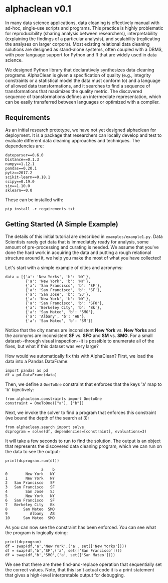 # alphaclean v0.1
In many data science applications, data cleaning is effectively manual with ad-hoc, single-use scripts and programs. 
This practice is highly problematic for reproducibility (sharing analysis between researchers), interpretability (explaining the findings of a particular analysis), and scalability (replicating the analyses on larger corpora).
Most existing relational data cleaning solutions are designed as stand-alone systems, often coupled with a DBMS, with poor language support for Python and R that are widely used in data science.

We designed Python library that declaratively synthesizes data cleaning programs. 
AlphaClean is given a  specification of quality (e.g., integrity constraints or a statistical model the data must conform to) and a language of allowed data transformations, and it searches to find a sequence of transformations that maximizes the quality metric.
The discovered sequence of transformations defines an intermediate representation, which can be easily transferred between languages or optimized with a compiler.

## Requirements
As an initial research prototype, we have not yet designed alphaclean for deployment. It is a package that researchers can locally develop and test to evaluate different data cleaning approaches and techniques. The dependencies are:
```
dateparser==0.6.0
Distance==0.1.3
numpy==1.12.1
pandas==0.20.1
pytz==2017.2
scikit-learn==0.18.1
scipy==0.19.0
six==1.10.0
sklearn==0.0
```
These can be installed with:
```
pip install -r requirements.txt
```

## Getting Started (A Simple Example)

The details of this initial tutorial are described in `examples/example1.py`. Data Scientists rarely get data that is immediately ready for analysis, some amount of pre-processing and curating is needed. We assume that you've done the hard work in acquiring the data and putting a rough relational structure around it, we help you make the most of what you have collected!

Let's start with a simple example of cities and acronyms:
```
data = [{'a': 'New Yorks', 'b': 'NY'}, 
         {'a': 'New York', 'b': 'NY'}, 
         {'a': 'San Francisco', 'b': 'SF'},
         {'a': 'San Francisco', 'b': 'SF'},
         {'a': 'San Jose', 'b': 'SJ'},
         {'a': 'New York', 'b': 'NY'},
         {'a': 'San Francisco', 'b': 'SFO'},
         {'a': 'Berkeley City', 'b': 'Bk'},
         {'a': 'San Mateo', 'b': 'SMO'},
         {'a': 'Albany', 'b': 'AB'},
         {'a': 'San Mateo', 'b': 'SM'}]
```
Notice that the city names are inconsistent <b>New York</b> vs. <b>New Yorks</b> and the acronyms are inconsistent <b>SF</b> vs. <b>SFO</b> and <b>SM</b> vs. <b>SMO</b>. For a small dataset--through visual inspection--it is possible to enumerate all of the fixes, but what if this dataset was very large? 

How would we automatically fix this with AlphaClean?
First, we load the data into a Pandas DataFrame:
```
import pandas as pd
df = pd.DataFrame(data)
```
Then, we define a `OneToOne` constraint that enforces that the keys 'a' map to 'b' bijectively:
```
from alphaclean.constraints import OnetoOne
constraint = OneToOne(["a"], ["b"])
```
Next, we invoke the solver to find a program that enforces this constraint (we bound the depth of the search at 3):
```
from alphaclean.search import solve
dcprogram = solve(df, dependencies=[constraint], evaluations=3)
```
It will take a few seconds to run to find the solution. The output is an object that represents the discovered data cleaning program, which we can run on the data to see the output:
```
print(dcprogram.run(df))

                a    b
0        New York   NY
1        New York   NY
2   San Francisco   SF
3   San Francisco   SF
4        San Jose   SJ
5        New York   NY
6   San Francisco   SF
7   Berkeley City   Bk
8       San Mateo  SMO
9          Albany   AB
10      San Mateo  SMO
```
As you can now see the constraint has been enforced. You can see what the program is logically doing:
```
print(dcprogram)
df = swap(df,'a','New York',('a', set(['New Yorks'])))
df = swap(df,'b','SF',('a', set(['San Francisco'])))
df = swap(df,'b','SMO',('a', set(['San Mateo'])))
```
We see that there are three find-and-replace operation that sequentially set the correct values. Note, that this isn't actual code it is a print statement that gives a high-level interpretable output for debugging. 









